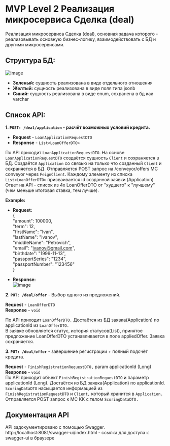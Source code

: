 # MVP Level 2 Реализация микросервиса Сделка (deal)

Реализация микросервиса Сделка (deal), основная задача которого - реализовывать основную бизнес-логику, взаимодействовать с БД и другими микросервисами.

## Структура БД: <br>
![image](https://github.com/AlekseyObukhov/conveyor/assets/133809437/90ec7837-15f5-4b45-b458-df6e2e7df8a8)

* **Зеленый:** сущность реализована в виде отдельного отношения <br>
* **Желтый:** сущность реализована в виде поля типа jsonb <br>
* **Синий:** сущность реализована в виде enum, сохранена в бд как varchar <br>

## Список API:
**1. `POST: /deal/application` - расчёт возможных условий кредита.** <br>
* **Request** - `LoanApplicationRequestDTO` <br>
* **Response** - `List<LoanOfferDTO>` <br>

По API приходит `LoanApplicationRequestDTO`. На основе `LoanApplicationRequestDTO` создаётся сущность `Client` и сохраняется в БД. Создаётся `Application` со связью на только что созданный `Client` и сохраняется в БД. Отправляется POST запрос на /conveyor/offers МС conveyor через `FeignClient`. Каждому элементу из списка `List<LoanOfferDTO>` присваивается id созданной заявки (Application) 
Ответ на API - список из 4х LoanOfferDTO от "худшего" к "лучшему" (чем меньше итоговая ставка, тем лучше). <br>

**Example:** <br>
* **Request:** <br>
{ <br>
  "amount": 100000, <br>
  "term": 12, <br>
  "firstName": "Ivan", <br>
  "lastName": "Ivanov", <br>
  "middleName": "Petrovich", <br>
  "email": "ivanov@gmail.com", <br>
  "birthdate": "1999-11-13", <br>
  "passportSeries": "1234", <br>
  "passportNumber": "123456" <br>
} <br>

* **Response:** <br>
![image](https://github.com/AlekseyObukhov/conveyor/assets/133809437/823fbdfa-00b3-429e-aeb3-7a97f34d5752)

**2. `PUT: /deal/offer`** - Выбор одного из предложений. 

**Request** - `LoanOfferDTO` <br>
**Response** - `void` <br>

По API приходит `LoanOfferDTO.` Достаётся из БД заявка(Application) по applicationId из `LoanOfferDTO.` <br>
В заявке обновляется статус, история статусов(List<ApplicationStatusHistoryDTO>), принятое предложение LoanOfferDTO устанавливается в поле appliedOffer. Заявка сохраняется. <br>

**3. `PUT: /deal/offer`** - завершение регистрации + полный подсчёт кредита. <br>

**Request** - `FinishRegistrationRequestDTO,` param applicationId (Long) <br>
**Response** - `void` <br>
По API приходит объект `FinishRegistrationRequestDTO` и параметр applicationId (Long). Достаётся из БД заявка(Application) по applicationId. `ScoringDataDTO` насыщается информацией из `FinishRegistrationRequestDTO` и `Client,` который хранится в `Application.` Отправляется POST запрос к МС КК с телом `ScoringDataDTO.` 

## Документация API
API задокументировано с помощью Swagger. <br>
http://localhost:8081/swagger-ui/index.html - ссылка для доступа к swagger-ui в браузере
